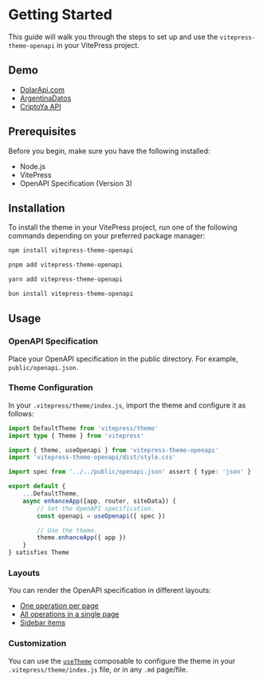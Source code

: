 # Getting Started

This guide will walk you through the steps to set up and use the `vitepress-theme-openapi` in your VitePress project.

## Demo

- [DolarApi.com](https://dolarapi.com/)
- [ArgentinaDatos](https://argentinadatos.com/)
- [CriptoYa API](https://docs.criptoya.com/)

## Prerequisites

Before you begin, make sure you have the following installed:

- Node.js
- VitePress
- OpenAPI Specification (Version 3)

## Installation

To install the theme in your VitePress project, run one of the following commands depending on your preferred package
manager:

```bash
npm install vitepress-theme-openapi

pnpm add vitepress-theme-openapi

yarn add vitepress-theme-openapi

bun install vitepress-theme-openapi
```

## Usage

### OpenAPI Specification

Place your OpenAPI specification in the public directory. For example, `public/openapi.json`.

### Theme Configuration

In your `.vitepress/theme/index.js`, import the theme and configure it as follows:

```ts
import DefaultTheme from 'vitepress/theme'
import type { Theme } from 'vitepress'

import { theme, useOpenapi } from 'vitepress-theme-openapi'
import 'vitepress-theme-openapi/dist/style.css'

import spec from '../../public/openapi.json' assert { type: 'json' }

export default {
    ...DefaultTheme,
    async enhanceApp({app, router, siteData}) {
        // Set the OpenAPI specification.
        const openapi = useOpenapi({ spec })

        // Use the theme.
        theme.enhanceApp({ app })
    }
} satisfies Theme
```

### Layouts

You can render the OpenAPI specification in different layouts:

- [One operation per page](/layouts/one-operation.html)
- [All operations in a single page](/layouts/all-operations.html)
- [Sidebar items](/layouts/sidebar.html)

### Customization

You can use the [`useTheme`](/composables/useTheme) composable to configure the theme in your `.vitepress/theme/index.js` file, or in any `.md` page/file.
